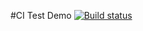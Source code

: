 #CI Test Demo
[![Build status](https://ci.appveyor.com/api/projects/status/d3csqv16teltbe60?svg=true)](https://ci.appveyor.com/project/HelgaRoosh/ajs-homework-3-1-set)